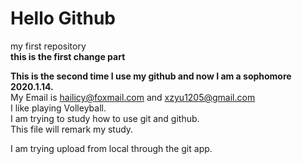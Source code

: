 # Hello Github
my first repository  
**this is the first change part**

**This is the second time I use my github and now I am a sophomore 2020.1.14.**  
My Email is hailicy@foxmail.com and xzyu1205@gmail.com  
I like playing Volleyball.  
I am trying to study how to use git and github.  
This file will remark my study.

I am trying upload from local through the git app.
